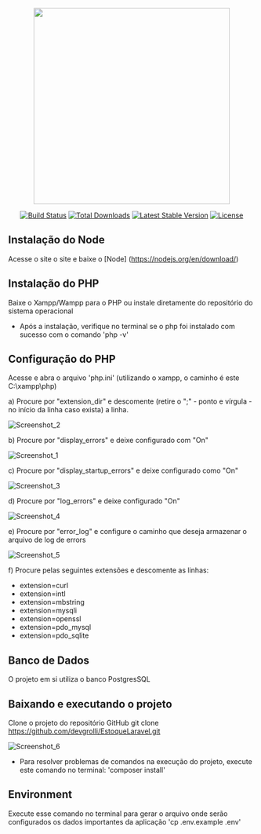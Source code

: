 <p align="center"><a href="https://laravel.com" target="_blank"><img src="https://raw.githubusercontent.com/laravel/art/master/logo-lockup/5%20SVG/2%20CMYK/1%20Full%20Color/laravel-logolockup-cmyk-red.svg" width="400"></a></p>

<p align="center">
<a href="https://travis-ci.org/laravel/framework"><img src="https://travis-ci.org/laravel/framework.svg" alt="Build Status"></a>
<a href="https://packagist.org/packages/laravel/framework"><img src="https://poser.pugx.org/laravel/framework/d/total.svg" alt="Total Downloads"></a>
<a href="https://packagist.org/packages/laravel/framework"><img src="https://poser.pugx.org/laravel/framework/v/stable.svg" alt="Latest Stable Version"></a>
<a href="https://packagist.org/packages/laravel/framework"><img src="https://poser.pugx.org/laravel/framework/license.svg" alt="License"></a>
</p>

## Instalação do Node
Acesse o site o site e baixe o [Node] (https://nodejs.org/en/download/)

## Instalação do PHP
Baixe o Xampp/Wampp para o PHP ou instale diretamente do repositório do sistema operacional

- Após a instalação, verifique no terminal se o php foi instalado com sucesso com o comando 'php -v'

## Configuração do PHP
Acesse e abra o arquivo 'php.ini' (utilizando o xampp, o caminho é este C:\xampp\php)

a) Procure por "extension_dir" e descomente (retire o ";" - ponto e vírgula - no início da linha caso exista) a linha.

![Screenshot_2](https://user-images.githubusercontent.com/59673152/135761105-cc39476e-732d-4c84-9115-68f06399b92b.png)

b) Procure por "display_errors" e deixe configurado com "On"

![Screenshot_1](https://user-images.githubusercontent.com/59673152/135761072-6a461ac8-1771-42d3-a9d9-e5be7c08d79f.png)

c) Procure por "display_startup_errors" e deixe configurado como "On"

![Screenshot_3](https://user-images.githubusercontent.com/59673152/135761290-004b8413-809e-4e4a-a705-bf11d85da787.png)

d) Procure por "log_errors" e deixe configurado "On"

![Screenshot_4](https://user-images.githubusercontent.com/59673152/135761320-7644f2c6-f9df-4c23-8b30-42c01d51885c.png)

e) Procure por "error_log" e configure o caminho que deseja armazenar o arquivo de log de errors

![Screenshot_5](https://user-images.githubusercontent.com/59673152/135761345-1ec35faf-ab26-489a-a262-bfbeaa8a64f6.png)

f) Procure pelas seguintes extensões e descomente as linhas:
  - extension=curl
  - extension=intl
  - extension=mbstring
  - extension=mysqli
  - extension=openssl
  - extension=pdo_mysql
  - extension=pdo_sqlite

## Banco de Dados 
O projeto em si utiliza o banco PostgresSQL

## Baixando e executando o projeto
Clone o projeto do repositório GitHub
git clone https://github.com/devgrolli/EstoqueLaravel.git

![Screenshot_6](https://user-images.githubusercontent.com/59673152/135761721-060609d4-b380-45ed-9f53-b6f56ae52498.png)

- Para resolver problemas de comandos na execução do projeto, execute este comando no terminal: 
'composer install'

## Environment 
Execute esse comando no terminal para gerar o arquivo onde serão configurados os dados importantes da aplicação
'cp .env.example .env'
